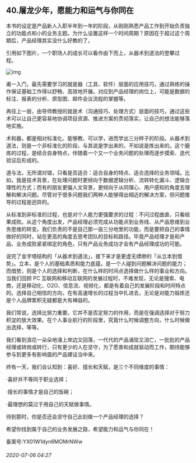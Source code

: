 ## 40.屠龙少年，愿能力和运气与你同在
本书的设定是产品新人入职半年到一年的阶段，从刚刚熟悉产品工作到开始负责独立的功能点和小的业务主题。为什么设置这样一个时间周期？原因在于超过这个周期后，产品经理其实没什么好教的了。 


引用如下图片，一个职场人的成长可以看作由下而上，从器术到道法的登攀过程。 


  



![img](https://pic2.zhimg.com/v2-09d55121c9c2160643df134b3861017b.webp)

  



甫一入门，最先需要学习的就是器（工具、软件）层面的应用技巧，通过熟练的操作保证基础工作得以舒畅、高效地开展。对应到产品经理的岗位上，可能是数据的标注、报表的分析、原型图、邮件会议流程的掌握等。 


再往上一层，由导师教授的就是术（沟通技巧、处理方式）层面的技巧，通过这些术可以让自己更容易地协调项目资源、推进方案的贯彻落实，让自己的想法能够落地实施。 


术和器，都是相对标准化、能够教、可以学，进而学出三分样子的阶段。从器术到道法，则是一个非标准化的阶段，与其说是学出来的，不如说是炼出来的。这个磨炼的过程，是结合自身特点，伴随着一个又一个业务问题的处理而逐步摸索、迭代验证后形成的。 


道与法，无所谓对错，只看是否适合：适合自身的特点、适合选择的业务领域。比如，我是技术背景，在处理问题时更倾向于数据逻辑分析、流转转化漏斗、逻辑合理性的方式；而有的朋友更偏人文背景，更倾向于从同理心、用户感知的角度去理解和解决问题。尽管对于很多问题我们两种人能够得出相近的解决方案，但问题推导的过程是迥异的。 


从标准到非标准的过程，也是对个人能力更强要求的过程：不问过程曲直，只看结果成败。从这个角度出发，产品经理必须完成从功能点到业务线、从产品思维到业务思维的转变。我们负责的不是自己那一亩三分地里的功能，而是要把自己的事情做好的同时，站在更高的角度去思考团队的目标和路径。毕竟产品经理才是和产品、业务成败紧紧绑定的角色，只有产品业务成功才会有产品经理成功的可能。 


说完了金字塔结构的「从器术到道法」，接下来才是更虚无缥缈的「从立本到借势」。立本，是个人的基础素质和能力底蕴，是一个人碰到问题解决问题的能力；而借势，则是个人的选择和判断，在什么样的时间点选择做什么样的事业和方向。当我们回顾 PC 互联网和移动互联网的发展过程时，不难发现，无论是搜索、电商，还是移动化、O2O、信息流、视频化，都是有着自己的发展阶段和时间特点的。选择自己相信的方向，在有高速增长的过程当中扎进去，无论是对能力锻炼还是个人品牌累积无疑都是大有裨益的。 


我们常说，选择比努力重要。它并不是否定努力的作用，而是在强调选择对于努力积淀的放大效果。在个人事业航行的阶段里，究竟什么时候调整方向，什么时候做出选择，等等。 


我们看到浪花一朵朵地涌上岸边又回落，一代代的产品涌现又消亡，一批批的产品经理或转岗或转行，只有更少的人在坚守，为了愿景和成就驱动而工作，期待能够参与到更多有影响面的产品建设当中来。 


终有一天，我们会认知到：喜好、擅长和天赋，是三个不同维度的事情： 


·喜好并不等同于职业选择； 


·擅长的事情才是自己的饭碗； 


·最理想的莫过于用自己的天赋做事情。 


待到那时，你是否还会坚守自己此刻做一个产品经理的选择？ 


希望你找到属于自己的业务发展之路，希望能力和运气与你同在！ 


备案号:YX01W1dyn6MOMrNWw


###### 2020-07-06 04:27
